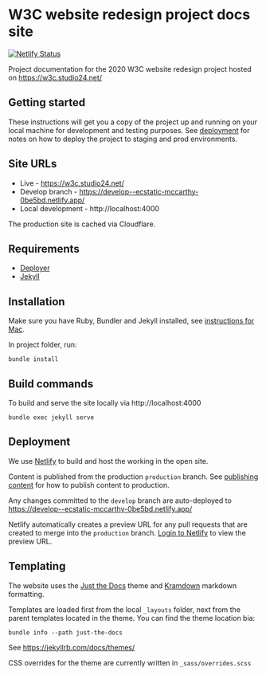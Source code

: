 # W3C website redesign project docs site

[![Netlify Status](https://api.netlify.com/api/v1/badges/c4f39f7c-4abe-4e66-b8e0-f0c4acef80f6/deploy-status)](https://app.netlify.com/sites/ecstatic-mccarthy-0be5bd/deploys)

Project documentation for the 2020 W3C website redesign project hosted on https://w3c.studio24.net/

## Getting started

These instructions will get you a copy of the project up and running on your local machine for development and testing purposes. See [deployment](#deployment) for notes on how to deploy the project to staging and prod environments.

## Site URLs

* Live - https://w3c.studio24.net/
* Develop branch - https://develop--ecstatic-mccarthy-0be5bd.netlify.app/
* Local development - http://localhost:4000

The production site is cached via Cloudflare.

## Requirements

* [Deployer](https://deployer.org)
* [Jekyll](https://jekyllrb.com/docs/)

## Installation

Make sure you have Ruby, Bundler and Jekyll installed, see [instructions for Mac](https://jekyllrb.com/docs/installation/macos/).

In project folder, run:

```
bundle install
```

## Build commands

To build and serve the site locally via http://localhost:4000

```
bundle exec jekyll serve
```

## Deployment 

We use [Netlify](https://www.netlify.com) to build and host the working in the open site.

Content is published from the production `production` branch. See [publishing content](/writing-guide/#publishing-content) for how to publish content to production.

Any changes committed to the `develop` branch are auto-deployed to https://develop--ecstatic-mccarthy-0be5bd.netlify.app/

Netlify automatically creates a preview URL for any pull requests that are created to merge into the `production` branch. 
[Login to Netlify](https://app.netlify.com/sites/ecstatic-mccarthy-0be5bd/overview) to view the preview URL.

## Templating

The website uses the [Just the Docs](https://pmarsceill.github.io/just-the-docs/) theme and [Kramdown](https://kramdown.gettalong.org/quickref.html) markdown formatting.

Templates are loaded first from the local `_layouts` folder, next from the parent templates located in the theme. You can find the theme location bia:

```
bundle info --path just-the-docs
```

See https://jekyllrb.com/docs/themes/

CSS overrides for the theme are currently written in `_sass/overrides.scss`
